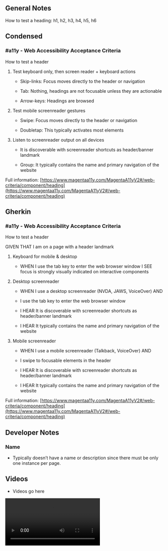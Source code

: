 ## General Notes

How to test a heading: h1, h2, h3, h4, h5, h6

## Condensed

### #a11y - Web Accessibility Acceptance Criteria

How to test a header

1. Test keyboard only, then screen reader + keyboard actions

   - Skip-links: Focus moves directly to the header or navigation

   - Tab: Nothing, headings are not focusable unless they are actionable

   - Arrow-keys: Headings are browsed

2. Test mobile screenreader gestures

   - Swipe: Focus moves directly to the header or navigation

   - Doubletap: This typically activates most elements

3. Listen to screenreader output on all devices

   - It is discoverable with screenreader shortcuts as header/banner landmark

   - Group: It typically contains the name and primary navigation of the website

Full information: [https://www.magentaa11y.com/MagentaA11yV2#/web-criteria/component/heading](https://www.magentaa11y.com/MagentaA11yV2#/web-criteria/component/heading)

## Gherkin

### #a11y - Web Accessibility Acceptance Criteria

How to test a header

GIVEN THAT I am on a page with a header landmark

1. Keyboard for mobile & desktop

   - WHEN I use the tab key to enter the web browser window I SEE focus is strongly visually indicated on interactive components

2. Desktop screenreader

   - WHEN I use a desktop screenreader (NVDA, JAWS, VoiceOver) AND

   - I use the tab key to enter the web browser window

   - I HEAR It is discoverable with screenreader shortcuts as header/banner landmark

   - I HEAR It typically contains the name and primary navigation of the website

3. Mobile screenreader

   - WHEN I use a mobile screenreader (Talkback, VoiceOver) AND

   - I swipe to focusable elements in the header

   - I HEAR It is discoverable with screenreader shortcuts as header/banner landmark

   - I HEAR It typically contains the name and primary navigation of the website


Full information: [https://www.magentaa11y.com/MagentaA11yV2#/web-criteria/component/heading](https://www.magentaa11y.com/MagentaA11yV2#/web-criteria/component/heading)

## Developer Notes

### Name

- Typically doesn’t have a name or description since there must be only one instance per page.

## Videos

- Videos go here
<video controls>
  <source src="media/video/native/button/buttonIosVoiceover.webm" type="video/webm">
  Your browser does not support the video tag.
</video>
